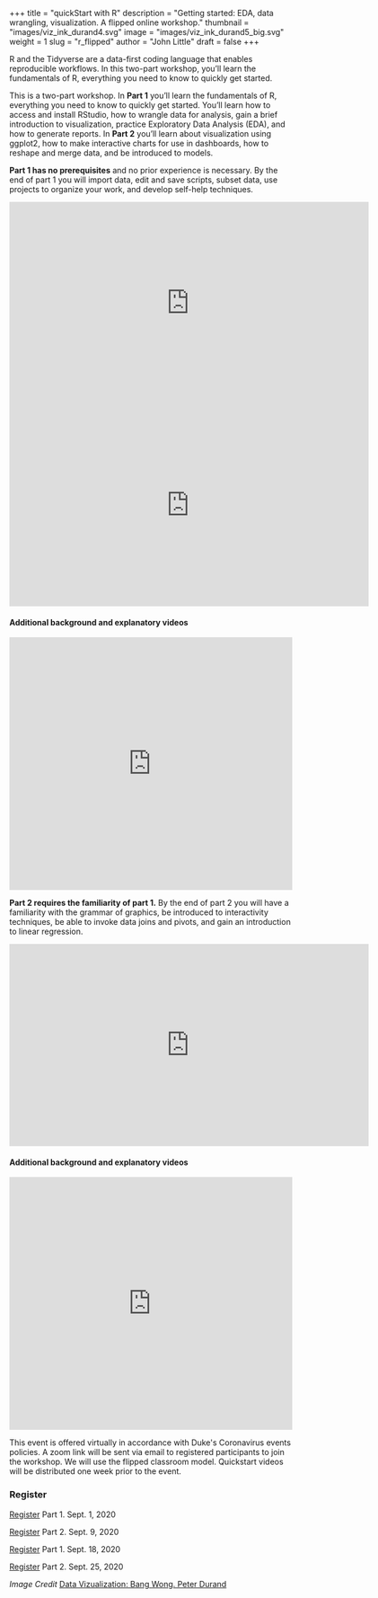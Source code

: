 +++
title = "quickStart with R"
description = "Getting started: EDA, data wrangling, visualization.  A flipped online workshop."
thumbnail = "images/viz_ink_durand4.svg"
image = "images/viz_ink_durand5_big.svg"
weight = 1
slug = "r_flipped"
author = "John Little"
draft = false
+++

<!-- images/ropenlabs_thumbnail.jpg -->

R and the Tidyverse are a data-first coding language that enables reproducible workflows.  In this two-part workshop, you’ll learn the fundamentals of R, everything you need to know to quickly get started.

This is a two-part workshop.  In **Part 1** you’ll learn the fundamentals of R, everything you need to know to quickly get started. You’ll learn how to access and install RStudio, how to wrangle data for analysis, gain a brief introduction to visualization, practice Exploratory Data Analysis (EDA), and how to generate reports.  In **Part 2** you’ll learn about visualization using ggplot2, how to make interactive charts for use in dashboards, how to reshape and merge data, and be introduced to models.

**Part 1 has no prerequisites** and no prior experience is necessary. By the end of part 1 you will import data, edit and save scripts, subset data, use projects to organize your work, and develop self-help techniques. 

<iframe height="360" width="640" src="https://warpwire.duke.edu/w/pfYDAA/" frameborder="0" scrolling="0" allow="autoplay; encrypted-media; fullscreen;  picture-in-picture;" allowfullscreen></iframe>

<iframe height="360" width="640" src="https://warpwire.duke.edu/w/6_YDAA/" frameborder="0" scrolling="0" allow="autoplay; encrypted-media; fullscreen;  picture-in-picture;" allowfullscreen></iframe>

#### Additional background and explanatory videos

<iframe height="450" width="100%" src="https://warpwire.duke.edu/w/n_YDAA/" frameborder="0" scrolling="0" allow="autoplay; encrypted-media; fullscreen;  picture-in-picture; camera; microphone;" allowfullscreen></iframe>

**Part 2 requires the familiarity of part 1.**  By the end of part 2 you will have a familiarity with the grammar of graphics, be introduced to interactivity techniques, be able to invoke data joins and pivots, and gain an introduction to linear regression.

<iframe height="360" width="640" src="https://warpwire.duke.edu/w/pfYDAA/" frameborder="0" scrolling="0" allow="autoplay; encrypted-media; fullscreen;  picture-in-picture;" allowfullscreen></iframe>

#### Additional background and explanatory videos

<iframe height="450" width="100%" src="https://warpwire.duke.edu/w/n_YDAA/" frameborder="0" scrolling="0" allow="autoplay; encrypted-media; fullscreen;  picture-in-picture; camera; microphone;" allowfullscreen></iframe>

This event is offered virtually in accordance with Duke's Coronavirus events policies. A zoom link will be sent via email to registered participants to join the workshop. We will use the flipped classroom model.  Quickstart videos will be distributed one week prior to the event.

### Register

<a href="https://duke.libcal.com/event/6867861" class="button">Register</a> Part 1. Sept. 1, 2020 

<a href="https://duke.libcal.com/event/6874814" class="button">Register</a> Part 2. Sept. 9, 2020 

<a href="https://duke.libcal.com/event/6867922" class="button">Register</a> Part 1. Sept. 18, 2020 

<a href="https://duke.libcal.com/event/6867956" class="button">Register</a> Part 2. Sept. 25, 2020 

*Image Credit* [Data Vizualization: Bang Wong.  Peter Durand](https://www.flickr.com/photos/alphachimpstudio/15654262247/)

